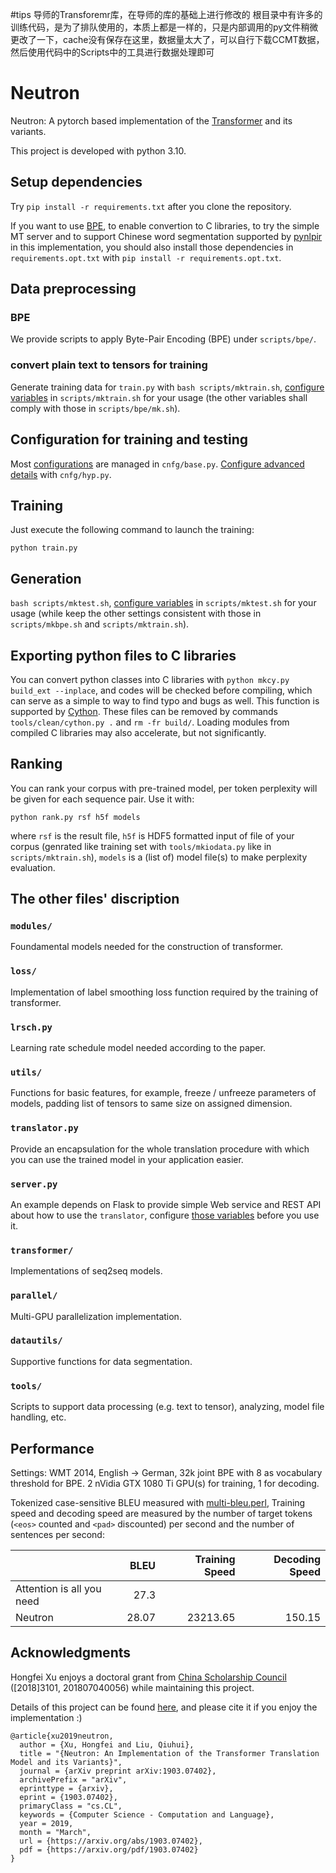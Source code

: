 #tips
导师的Transforemr库，在导师的库的基础上进行修改的
根目录中有许多的训练代码，是为了排队使用的，本质上都是一样的，只是内部调用的py文件稍微更改了一下，cache没有保存在这里，数据量太大了，可以自行下载CCMT数据，然后使用代码中的Scripts中的工具进行数据处理即可

# Neutron
Neutron: A pytorch based implementation of the [Transformer](https://arxiv.org/abs/1706.03762) and its variants.

This project is developed with python 3.10.

## Setup dependencies

Try `pip install -r requirements.txt` after you clone the repository.

If you want to use [BPE](https://github.com/rsennrich/subword-nmt), to enable convertion to C libraries, to try the simple MT server and to support Chinese word segmentation supported by [pynlpir](https://github.com/tsroten/pynlpir) in this implementation, you should also install those dependencies in `requirements.opt.txt` with `pip install -r requirements.opt.txt`.

## Data preprocessing

### BPE

We provide scripts to apply Byte-Pair Encoding (BPE) under `scripts/bpe/`.

### convert plain text to tensors for training

Generate training data for `train.py` with `bash scripts/mktrain.sh`, [configure variables](scripts/README.md#mktrainsh) in `scripts/mktrain.sh` for your usage (the other variables shall comply with those in `scripts/bpe/mk.sh`).

## Configuration for training and testing

Most [configurations](cnfg/README.md#basepy) are managed in `cnfg/base.py`. [Configure advanced details](cnfg/README.md#hyppy) with `cnfg/hyp.py`.

## Training

Just execute the following command to launch the training:

`python train.py`

## Generation

`bash scripts/mktest.sh`, [configure variables](scripts/README.md#mktestsh) in `scripts/mktest.sh` for your usage (while keep the other settings consistent with those in `scripts/mkbpe.sh` and `scripts/mktrain.sh`).

## Exporting python files to C libraries

You can convert python classes into C libraries with `python mkcy.py build_ext --inplace`, and codes will be checked before compiling, which can serve as a simple to way to find typo and bugs as well. This function is supported by [Cython](https://cython.org/). These files can be removed by commands `tools/clean/cython.py .` and `rm -fr build/`. Loading modules from compiled C libraries may also accelerate, but not significantly.

## Ranking

You can rank your corpus with pre-trained model, per token perplexity will be given for each sequence pair. Use it with:

`python rank.py rsf h5f models`

where `rsf` is the result file, `h5f` is HDF5 formatted input of file of your corpus (genrated like training set with `tools/mkiodata.py` like in `scripts/mktrain.sh`), `models` is a (list of) model file(s) to make perplexity evaluation.

## The other files' discription

### `modules/`

Foundamental models needed for the construction of transformer.

### `loss/`

Implementation of label smoothing loss function required by the training of transformer.

### `lrsch.py`

Learning rate schedule model needed according to the paper.

### `utils/`

Functions for basic features, for example, freeze / unfreeze parameters of models, padding list of tensors to same size on assigned dimension.

### `translator.py`

Provide an encapsulation for the whole translation procedure with which you can use the trained model in your application easier.

### `server.py`

An example depends on Flask to provide simple Web service and REST API about how to use the `translator`, configure [those variables](server.py#L13-L23) before you use it.

### `transformer/`

Implementations of seq2seq models.

### `parallel/`

Multi-GPU parallelization implementation.

### `datautils/`

Supportive functions for data segmentation.

### `tools/`

Scripts to support data processing (e.g. text to tensor), analyzing, model file handling, etc.

## Performance

Settings: WMT 2014, English -> German, 32k joint BPE with 8 as vocabulary threshold for BPE. 2 nVidia GTX 1080 Ti GPU(s) for training, 1 for decoding.

Tokenized case-sensitive BLEU measured with [multi-bleu.perl](https://github.com/moses-smt/mosesdecoder/blob/master/scripts/generic/multi-bleu.perl), Training speed and decoding speed are measured by the number of target tokens (`<eos>` counted and `<pad>` discounted) per second and the number of sentences per second:

| | BLEU | Training Speed | Decoding Speed |
| :------| ------: | ------: | ------: |
| Attention is all you need | 27.3 | | |
| Neutron | 28.07 | 23213.65 | 150.15 |

## Acknowledgments

Hongfei Xu enjoys a doctoral grant from [China Scholarship Council](https://www.csc.edu.cn/) ([2018]3101, 201807040056) while maintaining this project.

Details of this project can be found [here](https://arxiv.org/abs/1903.07402), and please cite it if you enjoy the implementation :)

```
@article{xu2019neutron,
  author = {Xu, Hongfei and Liu, Qiuhui},
  title = "{Neutron: An Implementation of the Transformer Translation Model and its Variants}",
  journal = {arXiv preprint arXiv:1903.07402},
  archivePrefix = "arXiv",
  eprinttype = {arxiv},
  eprint = {1903.07402},
  primaryClass = "cs.CL",
  keywords = {Computer Science - Computation and Language},
  year = 2019,
  month = "March",
  url = {https://arxiv.org/abs/1903.07402},
  pdf = {https://arxiv.org/pdf/1903.07402}
}
```
